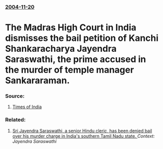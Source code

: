 ### [2004-11-20](/news/2004/11/20/index.md)

#  The Madras High Court in India dismisses the bail petition of Kanchi Shankaracharya Jayendra Saraswathi, the prime accused in the murder of temple manager Sankararaman. 




### Source:

1. [Times of India](http://timesofindia.indiatimes.com/articleshow/929572.cms)

### Related:

1. [ Sri Jayendra Saraswathi, a senior Hindu cleric, has been denied bail over his murder charge in India's southern Tamil Nadu state. ](/news/2004/12/8/sri-jayendra-saraswathi-a-senior-hindu-cleric-has-been-denied-bail-over-his-murder-charge-in-india-s-southern-tamil-nadu-state.md) _Context: Jayendra Saraswathi_
